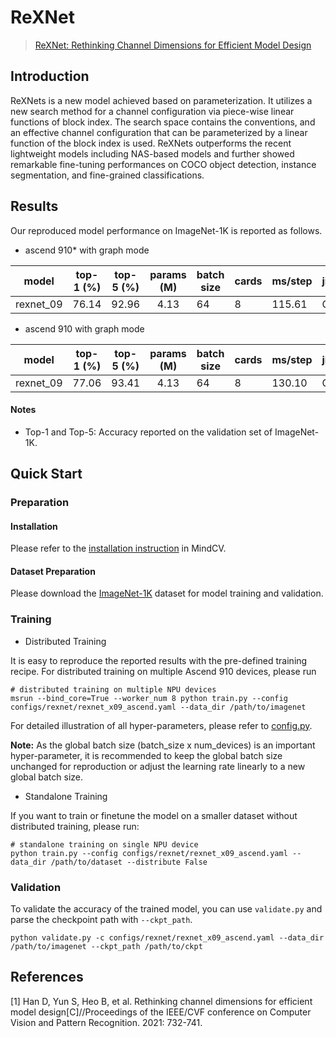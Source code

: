# ReXNet

> [ReXNet: Rethinking Channel Dimensions for Efficient Model Design](https://arxiv.org/abs/2007.00992)

## Introduction

ReXNets is a new model achieved based on parameterization. It utilizes a new search method for a channel configuration
via piece-wise linear functions of block index. The search space contains the conventions, and an effective channel
configuration that can be parameterized by a linear function of the block index is used. ReXNets outperforms the recent
lightweight models including NAS-based models and further showed remarkable fine-tuning performances on COCO object
detection, instance segmentation, and fine-grained classifications.

## Results

Our reproduced model performance on ImageNet-1K is reported as follows.

- ascend 910* with graph mode

<div align="center">


|   model   | top-1 (%) | top-5 (%) | params (M) | batch size | cards | ms/step | jit_level | recipe                                                                                          | download                                                                                              |
| :-------: | :-------: | :-------: | :--------: | ---------- | ----- | ------- | --------- | ----------------------------------------------------------------------------------------------- | ----------------------------------------------------------------------------------------------------- |
| rexnet_09 |   76.14   |   92.96   |    4.13    | 64         | 8     | 115.61  | O2        | [yaml](https://github.com/mindspore-lab/mindcv/blob/main/configs/rexnet/rexnet_x09_ascend.yaml) | [weights](https://download-mindspore.osinfra.cn/toolkits/mindcv/rexnet/rexnet_09-00223eb4-910v2.ckpt) |

</div>

- ascend 910 with graph mode

<div align="center">


|   model   | top-1 (%) | top-5 (%) | params (M) | batch size | cards | ms/step | jit_level | recipe                                                                                          | download                                                                                |
| :-------: | :-------: | :-------: | :--------: | ---------- | ----- | ------- | --------- | ----------------------------------------------------------------------------------------------- | --------------------------------------------------------------------------------------- |
| rexnet_09 |   77.06   |   93.41   |    4.13    | 64         | 8     | 130.10  | O2        | [yaml](https://github.com/mindspore-lab/mindcv/blob/main/configs/rexnet/rexnet_x09_ascend.yaml) | [weights](https://download.mindspore.cn/toolkits/mindcv/rexnet/rexnet_09-da498331.ckpt) |

</div>

#### Notes

- Top-1 and Top-5: Accuracy reported on the validation set of ImageNet-1K.

## Quick Start

### Preparation

#### Installation

Please refer to the [installation instruction](https://mindspore-lab.github.io/mindcv/installation/) in MindCV.

#### Dataset Preparation

Please download the [ImageNet-1K](https://www.image-net.org/challenges/LSVRC/2012/index.php) dataset for model training
and validation.

### Training

* Distributed Training

It is easy to reproduce the reported results with the pre-defined training recipe. For distributed training on multiple
Ascend 910 devices, please run

```shell
# distributed training on multiple NPU devices
msrun --bind_core=True --worker_num 8 python train.py --config configs/rexnet/rexnet_x09_ascend.yaml --data_dir /path/to/imagenet
```




For detailed illustration of all hyper-parameters, please refer
to [config.py](https://github.com/mindspore-lab/mindcv/blob/main/config.py).

**Note:**  As the global batch size  (batch_size x num_devices) is an important hyper-parameter, it is recommended to
keep the global batch size unchanged for reproduction or adjust the learning rate linearly to a new global batch size.

* Standalone Training

If you want to train or finetune the model on a smaller dataset without distributed training, please run:

```shell
# standalone training on single NPU device
python train.py --config configs/rexnet/rexnet_x09_ascend.yaml --data_dir /path/to/dataset --distribute False
```

### Validation

To validate the accuracy of the trained model, you can use `validate.py` and parse the checkpoint path
with `--ckpt_path`.

```shell
python validate.py -c configs/rexnet/rexnet_x09_ascend.yaml --data_dir /path/to/imagenet --ckpt_path /path/to/ckpt
```


## References

[1] Han D, Yun S, Heo B, et al. Rethinking channel dimensions for efficient model design[C]//Proceedings of the IEEE/CVF
conference on Computer Vision and Pattern Recognition. 2021: 732-741.
